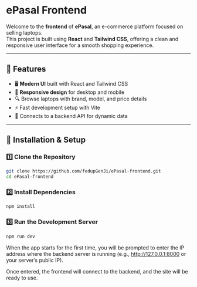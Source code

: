 # ePasal Frontend

Welcome to the **frontend** of **ePasal**, an e-commerce platform focused on selling laptops.  
This project is built using **React** and **Tailwind CSS**, offering a clean and responsive user interface for a smooth shopping experience.

---

## 📌 Features
- 🖥️ **Modern UI** built with React and Tailwind CSS  
- 📱 **Responsive design** for desktop and mobile  
- 🔍 Browse laptops with brand, model, and price details  
- ⚡ Fast development setup with Vite  
- 🔗 Connects to a backend API for dynamic data

---

## 🚀 Installation & Setup

### 1️⃣ Clone the Repository
```bash
git clone https://github.com/fedupGenJi/ePasal-frontend.git
cd ePasal-frontend
```
### 2️⃣ Install Dependencies
```bash
npm install
```
### 3️⃣ Run the Development Server
```bash
npm run dev
```
When the app starts for the first time, you will be prompted to enter the IP address where the backend server is running (e.g., http://127.0.0.1:8000 or your server’s public IP).

Once entered, the frontend will connect to the backend, and the site will be ready to use.